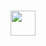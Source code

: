 <h1 align="Center"><img src="https://media2.giphy.com/media/v1.Y2lkPTc5MGI3NjExMjJxYnZoeGpoazAycjg3YzZrNHl3czFwbnE3dDZsOWpsd2l0ZWRxNCZlcD12MV9pbnRlcm5hbF9naWZfYnlfaWQmY3Q9Zw/3og0IFrHkIglEOg8Ba/giphy.gif" width="40px"></h1>
